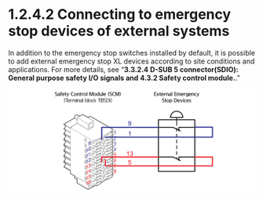 # 1.2.4.2 Connecting to emergency stop devices of external systems

In addition to the emergency stop switches installed by default, it is possible to add external emergency stop XL devices according to site conditions and applications. For more details, see “**3.3.2.4 D-SUB 5 connector\(SDIO\): General purpose safety I/O signals and 4.3.2 Safety control module.**.”

![Figure 5 Connecting the emergency stop device of a safety control module \(SCM\)](../../../.gitbook/assets/device_connecting.png)



